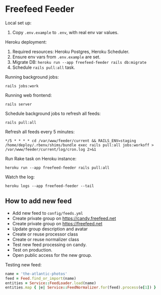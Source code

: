 # Freefeed Feeder

Local set up:

1. Copy `.env.example` to `.env`, with real env var values.

Heroku deployment:

1. Required resources: Heroku Postgres, Heroku Scheduler.
2. Ensure env vars from `.env.example` are set.
3. Migrate DB: `heroku run --app freefeed-feeder rails db:migrate`
4. Schedule `rails pull:all` task.

Running background jobs:

    rails jobs:work

Running web frontend:

    rails server

Schedule background jobs to refresh all feeds:

    rails pull:all

Refresh all feeds every 5 minutes:

```
*/5 * * * * cd /var/www/feeder/current && RAILS_ENV=staging /home/deploy/.rbenv/shims/bundle exec rails pull:all jobs:workoff > /var/www/feeder/current/log/cron.log 2>&1
```

Run Rake task on Heroku instance:

```
heroku run --app freefeed-feeder rails pull:all
```

Watch the log:

```
heroku logs --app freefeed-feeder --tail
```

## How to add new feed

- Add new feed to `config/feeds.yml`
- Create private group on https://candy.freefeed.net
- Create private group on https://freefeed.net
- Update group description and avatar
- Create or reuse processor class
- Create or reuse normalizer class
- Test new feed processing on candy.
- Test on production.
- Open public access for the new group.

Testing new feed:

``` ruby
name = 'the-atlantic-photos'
feed = Feed.find_or_import(name)
entities = Service::FeedLoader.load(name)
entities.map { |e| Service::FeedNormalizer.for(feed).process(e[1]) }
```

